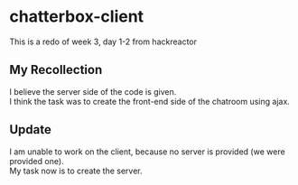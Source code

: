 # chatterbox-client
This is a redo of week 3, day 1-2 from hackreactor

## My Recollection
I believe the server side of the code is given.  
I think the task was to create the front-end side of the chatroom using ajax.

## Update
I am unable to work on the client, because no server is provided (we were provided one).  
My task now is to create the server.
